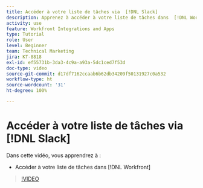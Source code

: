 ```yaml
---
title: Accéder à votre liste de tâches via  [!DNL Slack]
description: Apprenez à accéder à votre liste de tâches dans  [!DNL Workfront].
activity: use
feature: Workfront Integrations and Apps
type: Tutorial
role: User
level: Beginner
team: Technical Marketing
jira: KT-8818
exl-id: ef55731b-3da3-4c9a-a93a-5dc1ced7f53d
doc-type: video
source-git-commit: d17df7162ccaab6b62db34209f50131927c0a532
workflow-type: ht
source-wordcount: '31'
ht-degree: 100%

---
```


# Accéder à votre liste de tâches via [!DNL Slack]

Dans cette vidéo, vous apprendrez à :

* Accéder à votre liste de tâches dans [!DNL Workfront]

>[!VIDEO](https://video.tv.adobe.com/v/335118/?quality=12&learn=on&enablevpops)
